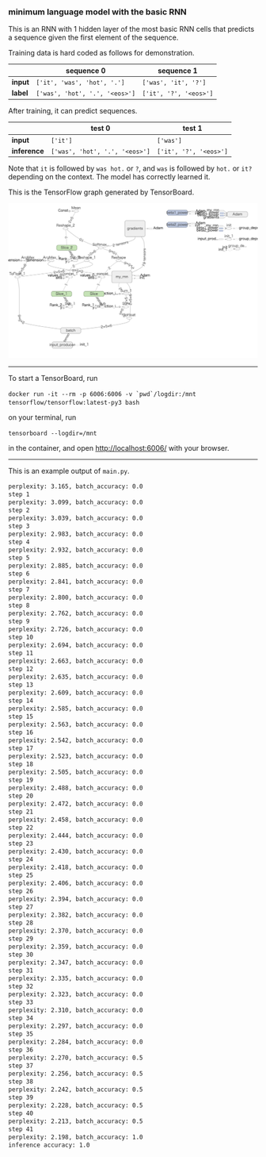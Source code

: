 ### minimum language model with the basic RNN

This is an RNN with 1 hidden layer of the most basic RNN cells that predicts a sequence given the first element of the sequence.

Training data is hard coded as follows for demonstration.

||sequence 0|sequence 1|
|---|---|---|
|**input**|`['it', 'was', 'hot', '.']`|`['was', 'it', '?']`|
|**label**|`['was', 'hot', '.', '<eos>']`|`['it', '?', '<eos>']`|

After training, it can predict sequences.

| | test 0 | test 1 |
| --- | --- | --- |
| **input** | `['it']` | `['was']` |
| **inference** | `['was', 'hot', '.', '<eos>']` | `['it', '?', '<eos>']` |

Note that `it` is followed by `was hot.` or `?`, and `was` is followed by `hot.` or `it?` depending on the context. The model has correctly learned it.

This is the TensorFlow graph generated by TensorBoard.

![TensorFlow graph](graph.png)

---

To start a TensorBoard, run

```docker run -it --rm -p 6006:6006 -v `pwd`/logdir:/mnt tensorflow/tensorflow:latest-py3 bash```

on your terminal, run

`tensorboard --logdir=/mnt`

in the container, and open [http://localhost:6006/](http://localhost:6006/) with your browser.

---

This is an example output of `main.py`.

```
perplexity: 3.165, batch_accuracy: 0.0
step 1
perplexity: 3.099, batch_accuracy: 0.0
step 2
perplexity: 3.039, batch_accuracy: 0.0
step 3
perplexity: 2.983, batch_accuracy: 0.0
step 4
perplexity: 2.932, batch_accuracy: 0.0
step 5
perplexity: 2.885, batch_accuracy: 0.0
step 6
perplexity: 2.841, batch_accuracy: 0.0
step 7
perplexity: 2.800, batch_accuracy: 0.0
step 8
perplexity: 2.762, batch_accuracy: 0.0
step 9
perplexity: 2.726, batch_accuracy: 0.0
step 10
perplexity: 2.694, batch_accuracy: 0.0
step 11
perplexity: 2.663, batch_accuracy: 0.0
step 12
perplexity: 2.635, batch_accuracy: 0.0
step 13
perplexity: 2.609, batch_accuracy: 0.0
step 14
perplexity: 2.585, batch_accuracy: 0.0
step 15
perplexity: 2.563, batch_accuracy: 0.0
step 16
perplexity: 2.542, batch_accuracy: 0.0
step 17
perplexity: 2.523, batch_accuracy: 0.0
step 18
perplexity: 2.505, batch_accuracy: 0.0
step 19
perplexity: 2.488, batch_accuracy: 0.0
step 20
perplexity: 2.472, batch_accuracy: 0.0
step 21
perplexity: 2.458, batch_accuracy: 0.0
step 22
perplexity: 2.444, batch_accuracy: 0.0
step 23
perplexity: 2.430, batch_accuracy: 0.0
step 24
perplexity: 2.418, batch_accuracy: 0.0
step 25
perplexity: 2.406, batch_accuracy: 0.0
step 26
perplexity: 2.394, batch_accuracy: 0.0
step 27
perplexity: 2.382, batch_accuracy: 0.0
step 28
perplexity: 2.370, batch_accuracy: 0.0
step 29
perplexity: 2.359, batch_accuracy: 0.0
step 30
perplexity: 2.347, batch_accuracy: 0.0
step 31
perplexity: 2.335, batch_accuracy: 0.0
step 32
perplexity: 2.323, batch_accuracy: 0.0
step 33
perplexity: 2.310, batch_accuracy: 0.0
step 34
perplexity: 2.297, batch_accuracy: 0.0
step 35
perplexity: 2.284, batch_accuracy: 0.0
step 36
perplexity: 2.270, batch_accuracy: 0.5
step 37
perplexity: 2.256, batch_accuracy: 0.5
step 38
perplexity: 2.242, batch_accuracy: 0.5
step 39
perplexity: 2.228, batch_accuracy: 0.5
step 40
perplexity: 2.213, batch_accuracy: 0.5
step 41
perplexity: 2.198, batch_accuracy: 1.0
inference accuracy: 1.0
```
